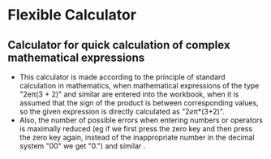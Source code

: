 # Flexible Calculator
## Calculator for quick calculation of complex mathematical expressions
 * This calculator is made according to the principle of standard calculation 
    in mathematics, when mathematical expressions of the type "2e&pi;(3 + 2)" and similar 
    are entered into the workbook, when it is assumed that the sign of the product is 
    between corresponding values, so the given expression is directly calculated 
    as "2*e*&pi;*(3+2)".
  * Also, the number of possible errors when entering numbers or operators is maximally 
    reduced (eg if we first press the zero key and then press the zero key again, instead of 
    the inappropriate number in the decimal system "00" we get "0.") and similar .
   
